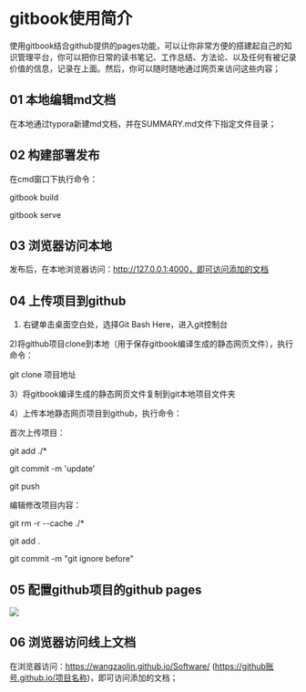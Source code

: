 # gitbook使用简介

使用gitbook结合github提供的pages功能，可以让你非常方便的搭建起自己的知识管理平台，你可以把你日常的读书笔记、工作总结、方法论、以及任何有被记录价值的信息，记录在上面。然后，你可以随时随地通过网页来访问这些内容；

## 01 本地编辑md文档

在本地通过typora新建md文档，并在SUMMARY.md文件下指定文件目录；

## 02 构建部署发布

在cmd窗口下执行命令：

gitbook build

gitbook serve

## 03 浏览器访问本地

发布后，在本地浏览器访问：http://127.0.0.1:4000，即可访问添加的文档

## 04 上传项目到github

1) 右键单击桌面空白处，选择Git Bash Here，进入git控制台

2)将github项目clone到本地（用于保存gitbook编译生成的静态网页文件），执行命令：

git clone 项目地址

3）将gitbook编译生成的静态网页文件复制到git本地项目文件夹

4）上传本地静态网页项目到github，执行命令：

首次上传项目：

git add ./*

git commit -m 'update'

git push 

编辑修改项目内容：

git rm -r --cache ./*

git add .

git commit -m "git ignore before"

## 05 配置github项目的github pages

![](https://wangzaolin.github.io/SoftwareTest/mybook/img/githubPages.png)

## 06 浏览器访问线上文档

在浏览器访问：https://wangzaolin.github.io/Software/  (https://github账号.github.io/项目名称)，即可访问添加的文档；

